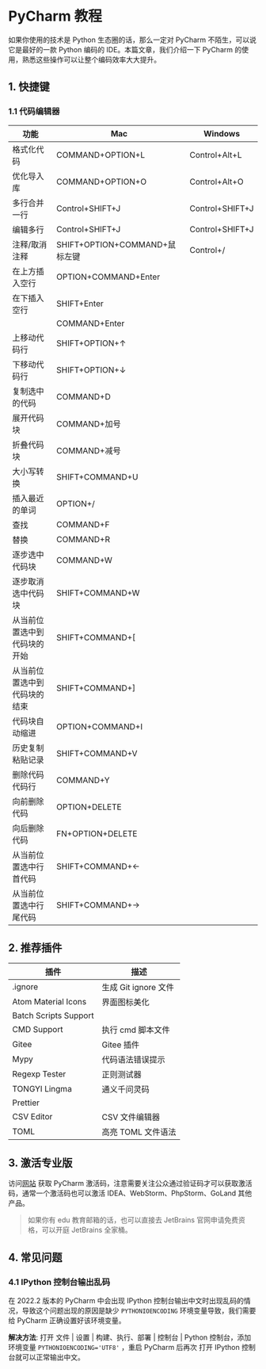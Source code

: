 # PyCharm 教程

<show-structure depth="2"/>

如果你使用的技术是 Python 生态圈的话，那么一定对 PyCharm 不陌生，可以说它是最好的一款 Python 编码的 IDE。本篇文章，我们介绍一下 PyCharm 的使用，熟悉这些操作可以让整个编码效率大大提升。

## 1. 快捷键

### 1.1 代码编辑器

| 功能             | Mac                                         | Windows                              |
|----------------|---------------------------------------------|--------------------------------------|
| 格式化代码          | <shortcut>COMMAND+OPTION+L</shortcut>       | <shortcut>Control+Alt+L</shortcut>   |
| 优化导入库          | <shortcut>COMMAND+OPTION+O</shortcut>       | <shortcut>Control+Alt+O</shortcut>   |
| 多行合并一行         | <shortcut>Control+SHIFT+J</shortcut>        | <shortcut>Control+SHIFT+J</shortcut> |
| 编辑多行           | <shortcut>Control+SHIFT+J</shortcut>        | <shortcut>Control+SHIFT+J</shortcut> |
| 注释/取消注释        | <shortcut>SHIFT+OPTION+COMMAND+鼠标左键</shortcut> | <shortcut>Control+/</shortcut>       |
| 在上方插入空行        | <shortcut>OPTION+COMMAND+Enter</shortcut>   |                                      |
| 在下插入空行         | <shortcut>SHIFT+Enter</shortcut>            |                                      |
|                | <shortcut>COMMAND+Enter</shortcut>          |                                      |
| 上移动代码行         | <shortcut>SHIFT+OPTION+↑</shortcut>         |                                      |
| 下移动代码行         | <shortcut>SHIFT+OPTION+↓</shortcut>         |                                      |
| 复制选中的代码        | <shortcut>COMMAND+D</shortcut>              |                                      |
| 展开代码块          | <shortcut>COMMAND+加号</shortcut>             |                                      |
| 折叠代码块          | <shortcut>COMMAND+减号</shortcut>             |                                      |
| 大小写转换          | <shortcut>SHIFT+COMMAND+U</shortcut>        |                                      |
| 插入最近的单词        | <shortcut>OPTION+/</shortcut>               |                                      |
| 查找             | <shortcut>COMMAND+F</shortcut>              |                                      |
| 替换             | <shortcut>COMMAND+R</shortcut>              |                                      |
| 逐步选中代码块        | <shortcut>COMMAND+W</shortcut>              |                                      |
| 逐步取消选中代码块      | <shortcut>SHIFT+COMMAND+W</shortcut>        |                                      |
| 从当前位置选中到代码块的开始 | <shortcut>SHIFT+COMMAND+[</shortcut>        |                                      |
| 从当前位置选中到代码块的结束 | <shortcut>SHIFT+COMMAND+]</shortcut>        |                                      |
| 代码块自动缩进        | <shortcut>OPTION+COMMAND+I</shortcut>       |                                      |
| 历史复制粘贴记录       | <shortcut>SHIFT+COMMAND+V</shortcut>        |                                      |
| 删除代码代码行        | <shortcut>COMMAND+Y</shortcut>              |                                      |
| 向前删除代码         | <shortcut>OPTION+DELETE</shortcut>          |                                      |
| 向后删除代码         | <shortcut>FN+OPTION+DELETE</shortcut>       |                                      |
| 从当前位置选中行首代码    | <shortcut>SHIFT+COMMAND+←</shortcut>        |                                      |
| 从当前位置选中行尾代码    | <shortcut>SHIFT+COMMAND+→</shortcut>        |                                      |


## 2. 推荐插件

| 插件                    | 描述               |
|-----------------------|------------------|
| .ignore               | 生成 Git ignore 文件 |
| Atom Material Icons   | 界面图标美化           |
| Batch Scripts Support |                  |
| CMD Support           | 执行 cmd 脚本文件      |
| Gitee                 | Gitee 插件         |
| Mypy                  | 代码语法错误提示         |
| Regexp Tester         | 正则测试器            |
| TONGYI Lingma         | 通义千问灵码           |
| Prettier              |                  |
| CSV Editor            | CSV 文件编辑器        |
| TOML                  | 高亮 TOML 文件语法     |


## 3. 激活专业版

访问[网站](https://www.ajihuo.com/pycharm/4197.html) 获取 PyCharm 激活码，注意需要关注公众通过验证码才可以获取激活码，通常一个激活码也可以激活 IDEA、WebStorm、PhpStorm、GoLand 其他产品。


> 如果你有 edu 教育邮箱的话，也可以直接去 JetBrains 官网申请免费资格，可以开庭 JetBrains 全家桶。

## 4. 常见问题

### 4.1 IPython 控制台输出乱码

在 2022.2 版本的 PyCharm 中会出现 IPython 控制台输出中文时出现乱码的情况，导致这个问题出现的原因是缺少 `PYTHONIOENCODING` 环境变量导致，我们需要给 PyCharm 正确设置好该环境变量。

**解决方法**: 打开 <ui-path>文件 | 设置 | 构建、执行、部署 | 控制台 | Python 控制台</ui-path>，添加环境变量 `PYTHONIOENCODING='UTF8'` ，重启 PyCharm 后再次 打开 IPython 控制台就可以正常输出中文。
